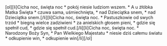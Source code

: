 [ol][li]Cicha noc, święta noc * pokój niesie ludziom wszem. * A u żłóbka Matka Święta * czuwa sama, uśmiechnięta, * nad Dzieciątka snem, * nad Dzieciątka snem.[/li][li]Cicha noc, święta noc. * Pastuszkowie od swych trzód * biegną wielce zadziwieni * za anielskich głosem pieni, * gdzie się spełnił cud, * gdzie się spełnił cud.[/li][li]Cicha noc, święta noc. * Narodzony Boży Syn, * Pan Wielkiego Majestatu * niesie dziś całemu światu * odkupienie win, * odkupienie win[/li][/ol]